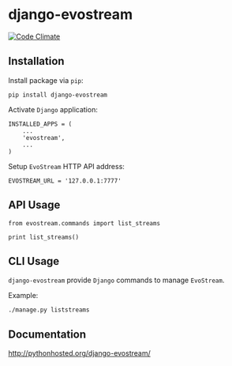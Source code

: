 # django-evostream

[![Code Climate](https://codeclimate.com/github/tomi77/django-evostream/badges/gpa.svg)](https://codeclimate.com/github/tomi77/django-evostream)

## Installation

Install package via `pip`:

    pip install django-evostream

Activate `Django` application:

    INSTALLED_APPS = (
        ...
        'evostream',
        ...
    )

Setup `EvoStream` HTTP API address:

    EVOSTREAM_URL = '127.0.0.1:7777'

## API Usage

    from evostream.commands import list_streams

    print list_streams()

## CLI Usage

`django-evostream` provide `Django` commands to manage `EvoStream`.

Example:

    ./manage.py liststreams

## Documentation

http://pythonhosted.org/django-evostream/